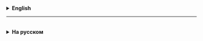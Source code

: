 <details>
  <summary style="cursor: pointer;"><b>English</b></summary>

# Arrays and methods

Arrays and methods.
Arrays as objects. The concept of a reference in Java. Stack and Heap.
Passing arguments to a method by reference and by value.

1. Unlike primitives (these are variables of primitive types), **objects** are complex structures that combine various data that characterize the state of an object and the functionality (methods) responsible for its behavior.
   More details - in a week, when there will be OOP.

2. **Arrays** in Java are **objects**.

Definition from the documentation:
An array is a container object that contains a **fixed number** of values ​​**of the same type**.

3. Java uses two types of memory: Stack and Heap.
- Stack stores data that has a clearly defined size in bytes.
  A stack is an area of memory that is used to store method calls and their local variables. Memory for the stack is allocated when a method is called and freed when it is completed. Since the stack is organized as LIFO (last in, first out), operations with it are performed very quickly.
  When primitives are used as local variables inside a method, they are stored on the stack.

` public void exampleMethod() {
int a = 10; // Primitive 'a' is stored on the stack
double b = 20.5; // Primitive 'b' is stored on the stack
}`

- The size of data stored in the Heap can change dynamically.
  Java stores all objects in the Heap. The stack stores references to objects.

6. An array is stored in the Heap, the array name is a reference and is stored in the Stack.
   An array variable stores the address of the array in the Heap, i.e. it is a reference to the array.

int[] array is a variable of the array type.

A variable with the address of the array is stored in the Stack, because the address in memory always has a fixed length in bytes.
Data – array values, stored in Heap.

5. When calling a method, primitive type arguments (int, double) are copied, i.e. their value is passed (pass by value).
   When passing **objects** as arguments, such as arrays, only addresses (references) are copied. The objects themselves are not copied. Arguments-objects are said to be passed by reference (pass by reference).

</details>

<hr>

<details style="padding-top: 18px">
  <summary style="cursor: pointer;"><b>На русском</b></summary>

# Массивы и методы

Массивы и методы.
Массивы как объекты. Понятие ссылки в Java. Stack and Heap.
Передача аргументов в метод по ссылке и по значению.

1. В отличие от примитивов (это переменные примитивных типов), **объекты** представляют собой сложные структуры, объединяющие в себе разнообразные данные, которые характеризуют состояние объекта и функциональность (методы), отвечающие за его поведение.
   Подробнее - через неделю, когда будет ООП.

2. **Массивы** в Java являются **объектами**.

Определение из документации:
Массив – это объект-контейнер, содержащий **фиксированное количество** значений **одного типа**.

3. Java использует два типа памяти: **Stack** и **Heap**.
- В Stack хранятся данные имеющие четко заданный размер в байтах.
Стек — это область памяти, которая используется для хранения вызовов методов и их локальных переменных. Память для стека выделяется при вызове метода и освобождается при его завершении. Поскольку стек организован как LIFO (последний вошел, первый вышел), операции с ним выполняются очень быстро.
Когда примитивы используются в качестве локальных переменных внутри метода, они хранятся в стеке.

`  public void exampleMethod() {
int a = 10; // Примитив 'a' хранится в стеке
double b = 20.5; // Примитив 'b' хранится в стеке
}`

- Размер данныx, хранящихся в Heap, может динамически меняться.
  Все объекты Java хранит в Heap. В стеке храняться ссылки на объекты.

6. Массив хранится в Heap, имя массива является ссылкой и хранится в Stack.
Переменная типа массив хранит в себе адрес массива в Heap, т. е. является ссылкой на массив.

int[] array - это переменная типа массив. 

Переменная с адресом массива хранится в Stack, т. к. адрес в памяти всегда имеет фиксированную длину в байтах.
Данные – значения массива, хранятся в Heap.

5. При вызове метода, аргументы примитивного типа (int, double) копируются, т. е. передается их значение (pass by value).
При передаче в качестве аргументов **объектов**, например массивов, копируются только адреса (ссылки). Сами объекты не копируются. Говорят, что аргументы-объекты передаются по ссылке (pass by reference).

</details>
